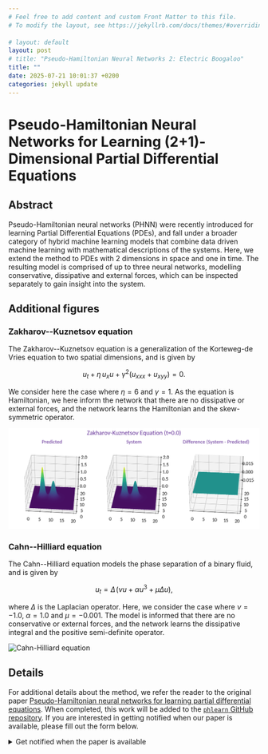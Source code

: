 ```yaml
---
# Feel free to add content and custom Front Matter to this file.
# To modify the layout, see https://jekyllrb.com/docs/themes/#overriding-theme-defaults

# layout: default
layout: post
# title: "Pseudo-Hamiltonian Neural Networks 2: Electric Boogaloo"
title: ""
date: 2025-07-21 10:01:37 +0200
categories: jekyll update
---
```


# Pseudo-Hamiltonian Neural Networks for Learning (2+1)-Dimensional Partial Differential Equations

## Abstract

Pseudo-Hamiltonian neural networks (PHNN) were recently introduced for learning Partial Differential Equations (PDEs), and fall under a broader category of hybrid machine learning models that combine data driven machine learning with mathematical descriptions of the systems.
Here, we extend the method to PDEs with 2 dimensions in space and one in time.
The resulting model is comprised of up to three neural networks, modelling conservative, dissipative and external forces, which can be inspected separately to gain insight into the system.

## Additional figures

<!-- Now we only need to get math working.

$$
\begin{align*}
    E &= mc^2 \\
    e^{i \pi} + 1 &= 0
\end{align*}
$$

It works, locally atleast.

By pseudo-Hamiltonian PDEs, we refer to the class of partial differential equations that can be written on the form

$$
    u_t = S \frac{\delta\mathcal{H}}{\delta u}[u] - R \frac{\delta\mathcal{V}}{\delta u}[u] + f.
$$

Does inline math like $a^2 + b^2 = c^2$ work? -->

### Zakharov--Kuznetsov equation

The Zakharov--Kuznetsov equation is a generalization of the Korteweg-de Vries equation to two spatial dimensions, and is given by

$$
    u_t + \eta \, u_x u + \gamma^2 ( u_{xxx} + u_{xyy} ) = 0.
$$

We consider here the case where $\eta = 6$ and $\gamma = 1$.
As the equation is Hamiltonian, we here inform the network that there are no dissipative or external forces, and the network learns the Hamiltonian and the skew-symmetric operator.

![Zakharov-Kuznetsov equation](imgs/zk_surface_animation_transparent.gif)

### Cahn--Hilliard equation

The Cahn--Hilliard equation models the phase separation of a binary fluid, and is given by

$$
    u_t = \Delta \! \left( \nu u + \alpha u^3 + \mu \Delta u \right),
$$

where $\Delta$ is the Laplacian operator.
Here, we consider the case where $\nu = -1.0$, $\alpha = 1.0$ and $\mu = -0.001$.
The model is informed that there are no conservative or external forces, and the network learns the dissipative integral and the positive semi-definite operator.

![Cahn-Hilliard equation](imgs/cahn_hilliard_resized.gif)

## Details

For additional details about the method, we refer the reader to the original paper [Pseudo-Hamiltonian neural networks for learning partial differential equations](https://doi.org/10.1016/j.jcp.2023.112738).
When completed, this work will be added to the [`phlearn` GitHub repository](https://github.com/SINTEF/pseudo-hamiltonian-neural-networks).
If you are interested in getting notified when our paper is available, please fill out the form below.

<details>
  <summary>
    Get notified when the paper is available
  </summary>
  <iframe
    class="nettskjema-iframe"
    src="https://nettskjema.no/a/535090?embed=1"
    title="Get notified when our paper is available"
    frameborder="0"
    width="100%"
  ></iframe>
</details>

<!-- If the form is not loading, refer to the link here: [Link to the form](https://nettskjema.no/a/535090). -->
